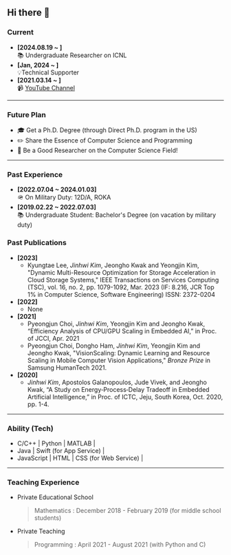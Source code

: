 ## Hi there 👋

### Current
- **[2024.08.19 ~ ]** </br>
  📚 Undergraduate Researcher on ICNL
- **[Jan, 2024 ~ ]** </br>
  💡Technical Supporter
- **[2021.03.14 ~ ]** </br>
  📹 [YouTube Channel](https://youtube.com/@user-zv3fy2ic5f?si=71LCceGnw8vRV6pC)

----
### Future Plan

- 🎓 Get a Ph.D. Degree (through Direct Ph.D. program in the US)
- ✏️ Share the Essence of Computer Science and Programming
- 🔑 Be a Good Researcher on the Computer Science Field!

----
### Past Experience
- **[2022.07.04 ~ 2024.01.03]** </br>
  🪖 On Military Duty: 12D/A, ROKA
- **[2019.02.22 ~ 2022.07.03]** </br>
  📚 Undergraduate Student: Bachelor's Degree (on vacation by military duty)

### Past Publications
- **[2023]**</br>
  - Kyungtae Lee, *Jinhwi Kim*, Jeongho Kwak and Yeongjin Kim, "Dynamic Multi-Resource Optimization for Storage Acceleration in Cloud Storage Systems," IEEE Transactions on Services Computing (TSC), vol. 16, no. 2, pp. 1079-1092, Mar. 2023 (IF: 8.216, JCR Top 1% in Computer Science, Software Engineering) ISSN: 2372-0204
- **[2022]**</br>
  - None
- **[2021]**</br>
  - Pyeongjun Choi, *Jinhwi Kim*, Yeongjin Kim and Jeongho Kwak, “Efficiency Analysis of CPU/GPU Scaling in Embedded AI,” in Proc. of JCCI, Apr. 2021
  - Pyeongjun Choi, Dongho Ham, *Jinhwi Kim*, Yeongjin Kim and Jeongho Kwak, "VisionScaling: Dynamic Learning and Resource Scaling in Mobile Computer Vision Applications," *Bronze Prize* in Samsung HumanTech 2021.
- **[2020]**</br>
  - *Jinhwi Kim*, Apostolos Galanopoulos, Jude Vivek, and Jeongho Kwak, “A Study on Energy‑Process‑Delay Tradeoff in Embedded Artificial Intelligence,” in Proc. of ICTC, Jeju, South Korea, Oct. 2020, pp. 1-4.

----
### Ability (Tech)
- C/C++ | Python | MATLAB | 
- Java | Swift (for App Service) |
- JavaScript | HTML | CSS (for Web Service) |
  


----

### Teaching Experience
- Private Educational School
  > Mathematics : December 2018 - February 2019 (for middle school students)
- Private Teaching
  > Programming : April 2021 - August 2021 (with Python and C)



<!--
**kjh-icnl/kjh-icnl** is a ✨ _special_ ✨ repository because its `README.md` (this file) appears on your GitHub profile.

Here are some ideas to get you started:

- 🔭 I’m currently working on ...
- 🌱 I’m currently learning ...
- 👯 I’m looking to collaborate on ...
- 🤔 I’m looking for help with ...
- 💬 Ask me about ...
- 📫 How to reach me: ...
- 😄 Pronouns: ...
- ⚡ Fun fact: ...
-->
